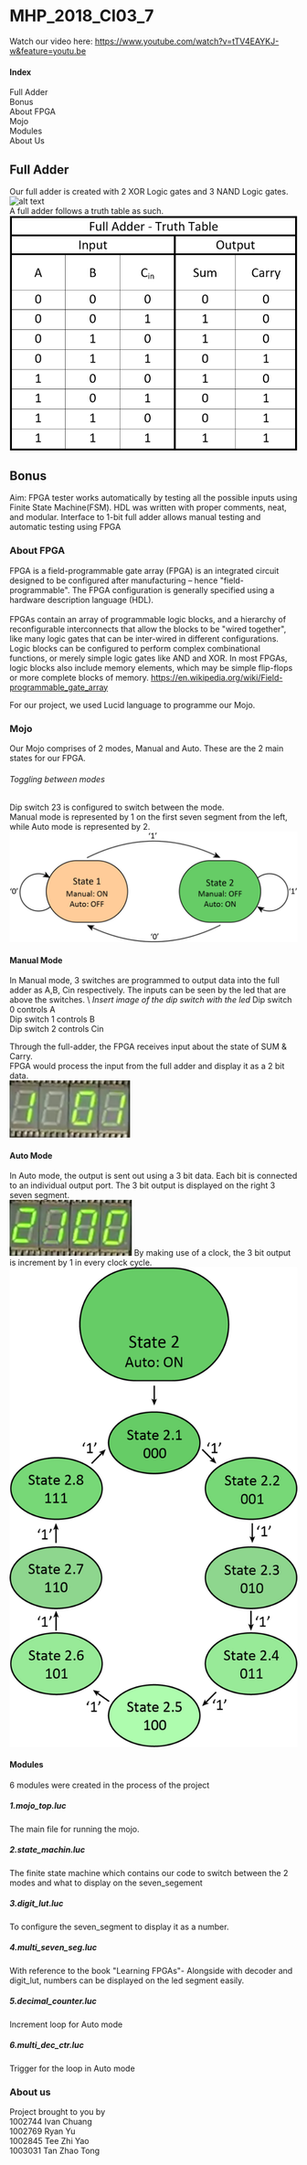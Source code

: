﻿# MHP_2018_CI03_7
Watch our video here: https://www.youtube.com/watch?v=tTV4EAYKJ-w&feature=youtu.be 
#### Index
Full Adder <br/>
Bonus <br/>
About FPGA <br/>
Mojo <br/>
Modules <br/>
About Us <br/>

## Full Adder
Our full adder is created with 2 XOR Logic gates and 3 NAND Logic gates. <br/>
![alt text](Images/full_adder.psd "Schematic") <br/>
A full adder follows a truth table as such. <br/>
![alt text](Images/Truth_table_3.png "Schematic") <br/>

## Bonus
Aim: FPGA tester works automatically by testing all the possible inputs using Finite State Machine(FSM).
HDL was written with proper comments, neat, and modular. Interface to 1-bit full adder allows manual testing and automatic testing using 
FPGA

### About FPGA
FPGA is a field-programmable gate array (FPGA) is an integrated circuit designed to be configured after manufacturing – hence "field-programmable". The FPGA configuration is generally specified using a hardware description language (HDL). <br/>
<br/>
FPGAs contain an array of programmable logic blocks, and a hierarchy of reconfigurable interconnects that allow the blocks to be "wired together", like many logic gates that can be inter-wired in different configurations. Logic blocks can be configured to perform complex combinational functions, or merely simple logic gates like AND and XOR. In most FPGAs, logic blocks also include memory elements, which may be simple flip-flops or more complete blocks of memory. 
https://en.wikipedia.org/wiki/Field-programmable_gate_array 

For our project, we used Lucid language to programme our Mojo.

### Mojo
Our Mojo comprises of 2 modes, Manual and Auto. These are the 2 main states for our FPGA.

###### Toggling between modes
Dip switch 23 is configured to switch between the mode. \
Manual mode is represented by 1 on the first seven segment from the left, while Auto mode is represented by 2.
![alt text](Images/SwitchState.png "Main State Machine")


#### Manual Mode
In Manual mode, 3 switches are programmed to output data into the full adder as A,B, Cin respectively. The inputs can be seen by the led that are above the switches. \ 
*Insert image of the dip switch with the led*
Dip switch 0 controls A <br/>
Dip switch 1 controls B <br/>
Dip switch 2 controls Cin <br/>

Through the full-adder, the FPGA receives input about the state of SUM & Carry. <br/>
FPGA would process the input from the full adder and display it as a 2 bit data. <br/>
![alt text](Images/Mode_1.png "Manual Mode")

#### Auto Mode
In Auto mode, the output is sent out using a 3 bit data. Each bit is connected to an individual output port. The 3 bit output is displayed on the right 3 seven segment. <br/>
![alt text](Images/Mode_2.png "Auto Mode")
By making use of a clock, the 3 bit output is increment by 1 in every clock cycle.
![alt text](Images/AutoState.png "")

#### Modules
6 modules were created in the process of the project
##### 1.mojo_top.luc
The main file for running the mojo.
##### 2.state_machin.luc 
The finite state machine which contains our code to switch between the 2 modes and what to display on the seven_segement <br/>
##### 3.digit_lut.luc 
To configure the seven_segment to display it as a number.
##### 4.multi_seven_seg.luc <br/>
With reference to the book "Learning FPGAs"- Alongside with decoder and digit_lut, numbers can be displayed on the led segment easily.
##### 5.decimal_counter.luc <br/>
Increment loop for Auto mode <br/>
##### 6.multi_dec_ctr.luc <br/>
Trigger for the loop in Auto mode <br/>

### About us
Project brought to you by \
1002744 Ivan Chuang \
1002769 Ryan Yu \
1002845 Tee Zhi Yao \
1003031 Tan Zhao Tong
